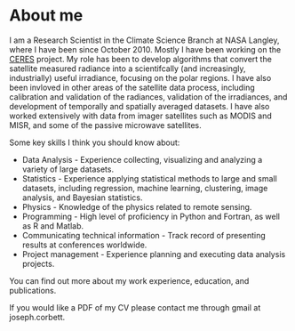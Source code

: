 # About me

I am a Research Scientist in the Climate Science Branch at NASA Langley, where I have been since October 2010.  Mostly I have been working on the [CERES](https://ceres.larc.nasa.gov) project.  My role has been to develop algorithms that convert the satellite measured radiance into a scientifcally (and increasingly, industrially) useful irradiance, focusing on the polar regions.  I have also been invloved in other areas of the satellite data process, including calibration and validation of the radiances, validation of the irradiances, and development of temporally and spatially averaged datasets.  I have also worked extensively with data from imager satellites such as MODIS and MISR, and some of the passive microwave satellites.

Some key skills I think you should know about:

* Data Analysis - Experience collecting, visualizing and analyzing a variety of large datasets.
* Statistics - Experience applying statistical methods to large and small datasets, including regression, machine learning, clustering, image analysis, and Bayesian statistics.
* Physics - Knowledge of the physics related to remote sensing.
* Programming - High level of proficiency in Python and Fortran, as well as R and Matlab.
* Communicating technical information - Track record of presenting results at conferences worldwide.
* Project management - Experience planning and executing data analysis projects.

You can find out more about my work experience, education, and publications.

If you would like a PDF of my CV please contact me through gmail at joseph.corbett.

